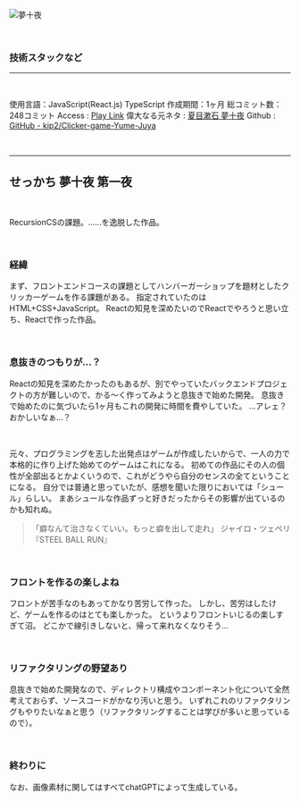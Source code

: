 

![夢十夜](/pages/Products/page/yume-juya/img/yume-juya_top.jpg)

</br>

### 技術スタックなど

---
</br>

使用言語：JavaScript(React.js) TypeScript
作成期間：1ヶ月
総コミット数：248コミット
Access : [Play Link](https://clicker-game-yume-juya.vercel.app)
偉大なる元ネタ : [夏目漱石 夢十夜](https://www.aozora.gr.jp/cards/000148/files/799_14972.html)
Github : [GitHub - kip2/Clicker-game-Yume-Juya](https://github.com/kip2/Clicker-game-Yume-Juya)

</br>

---

## せっかち 夢十夜 第一夜

</br>

RecursionCSの課題。......を逸脱した作品。

</br>

### 経緯

まず、フロントエンドコースの課題としてハンバーガーショップを題材としたクリッカーゲームを作る課題がある。
指定されていたのはHTML+CSS+JavaScript。
Reactの知見を深めたいのでReactでやろうと思い立ち、Reactで作った作品。

</br>

### 息抜きのつもりが...？

Reactの知見を深めたかったのもあるが、別でやっていたバックエンドプロジェクトの方が難しいので、かる〜く作ってみようと息抜きで始めた開発。
息抜きで始めたのに気づいたら1ヶ月もこれの開発に時間を費やしていた。
...アレェ？ おかしいなぁ...？

</br>

元々、プログラミングを志した出発点はゲームが作成したいからで、一人の力で本格的に作り上げた始めてのゲームはこれになる。
初めての作品にその人の個性が全部出るとかよくいうので、これがどうやら自分のセンスの全てということになる。
自分では普通と思っていたが、感想を聞いた限りにおいては「シュール」らしい。
まあシュールな作品ずっと好きだったからその影響が出ているのかも知れぬ。
</br>

 > 「癖なんて治さなくていい。もっと癖を出して走れ」
 >  ジャイロ・ツェペリ 『STEEL BALL RUN』

</br>

### フロントを作るの楽しよね

フロントが苦手なのもあってかなり苦労して作った。
しかし、苦労はしたけど、ゲームを作るのはとても楽しかった。
というよりフロントいじるの楽しすぎて沼。
どこかで線引きしないと、帰って来れなくなりそう...

</br>

### リファクタリングの野望あり

息抜きで始めた開発なので、ディレクトリ構成やコンポーネント化について全然考えておらず、ソースコードがかなり汚いと思う。
いずれこれのリファクタリングもやりたいなぁと思う（リファクタリングすることは学びが多いと思っているので）。

</br>

### 終わりに

なお、画像素材に関してはすべてchatGPTによって生成している。
